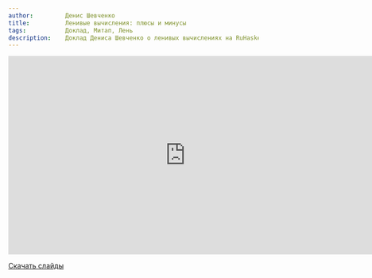 ```yaml
---
author:         Денис Шевченко
title:          Ленивые вычисления: плюсы и минусы
tags:           Доклад, Митап, Лень
description:    Доклад Дениса Шевченко о ленивых вычислениях на RuHaskell.Meetup 2015 Summer.
---
```


<nobr><iframe
width="711" height="400"
src="https://www.youtube.com/embed/ZwTfE6SX-Bo"
frameborder="0" allowfullscreen></iframe><iframe
src="https://www.slideshare.net/slideshow/embed_code/key/IomB2xY2tjsxg4"
width="476" height="400"
frameborder="0" marginwidth="0" marginheight="0" scrolling="no"></iframe></nobr>

[Скачать слайды](/files/meetup-2015-summer/4_lazy.pdf)
